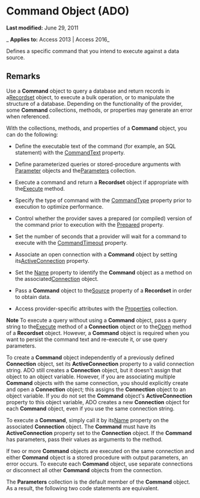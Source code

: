 
# Command Object (ADO)

 **Last modified:** June 29, 2011

 _ **Applies to:** Access 2013 | Access 2016_



Defines a specific command that you intend to execute against a data source.

## Remarks

Use a  **Command** object to query a database and return records in a[Recordset](0f963bf8-f066-dc8a-b754-f427de712df1.md) object, to execute a bulk operation, or to manipulate the structure of a database. Depending on the functionality of the provider, some **Command** collections, methods, or properties may generate an error when referenced.

With the collections, methods, and properties of a  **Command** object, you can do the following:


- Define the executable text of the command (for example, an SQL statement) with the [CommandText](0debec1c-068f-0aea-fce8-e61aa39c5907.md) property.
    
- Define parameterized queries or stored-procedure arguments with [Parameter](7577598e-3d0c-30c6-5f24-1cfe98791798.md) objects and the[Parameters](554387c3-3572-5391-3b24-c7d3443844cd.md) collection.
    
- Execute a command and return a  **Recordset** object if appropriate with the[Execute](http://msdn.microsoft.com/library/01812c8c-403e-4428-23f6-86bda747bd0e%28Office.15%29.aspx) method.
    
- Specify the type of command with the [CommandType](c8d4fc1c-502b-11f3-af9d-605a03b6f056.md) property prior to execution to optimize performance.
    
- Control whether the provider saves a prepared (or compiled) version of the command prior to execution with the [Prepared](33becda2-faab-5000-8904-6ffd8c5805f2.md) property.
    
- Set the number of seconds that a provider will wait for a command to execute with the [CommandTimeout](a0b6209c-9feb-08ae-002a-15d1d20734a8.md) property.
    
- Associate an open connection with a  **Command** object by setting its[ActiveConnection](5501b2d7-b62c-5fff-1edd-2b7efb3f8c4a.md) property.
    
- Set the [Name](4b19bd08-ac3c-86f0-471d-06a37a0d4f89.md) property to identify the **Command** object as a method on the associated[Connection](c16023aa-0321-2513-ee71-255d6ffba03d.md) object.
    
- Pass a  **Command** object to the[Source](523ea81e-d011-8d87-436e-084b6eba0908.md) property of a **Recordset** in order to obtain data.
    
- Access provider-specific attributes with the [Properties](4d662790-1252-c930-e6f9-edf6a38636af.md) collection.
    

 **Note**  To execute a query without using a  **Command** object, pass a query string to the[Execute](http://msdn.microsoft.com/library/af190bd9-7167-df59-29ca-a9a86c4957fd%28Office.15%29.aspx) method of a **Connection** object or to the[Open](87ef19a4-28e1-dec7-ed33-4ae500b9c460.md) method of a **Recordset** object. However, a **Command** object is required when you want to persist the command text and re-execute it, or use query parameters.

To create a  **Command** object independently of a previously defined **Connection** object, set its **ActiveConnection** property to a valid connection string. ADO still creates a **Connection** object, but it doesn't assign that object to an object variable. However, if you are associating multiple **Command** objects with the same connection, you should explicitly create and open a **Connection** object; this assigns the **Connection** object to an object variable. If you do not set the **Command** object's **ActiveConnection** property to this object variable, ADO creates a new **Connection** object for each **Command** object, even if you use the same connection string.

To execute a  **Command**, simply call it by its[Name](4b19bd08-ac3c-86f0-471d-06a37a0d4f89.md) property on the associated **Connection** object. The **Command** must have its **ActiveConnection** property set to the **Connection** object. If the **Command** has parameters, pass their values as arguments to the method.

If two or more  **Command** objects are executed on the same connection and either **Command** object is a stored procedure with output parameters, an error occurs. To execute each **Command** object, use separate connections or disconnect all other **Command** objects from the connection.

The  **Parameters** collection is the default member of the **Command** object. As a result, the following two code statements are equivalent.


